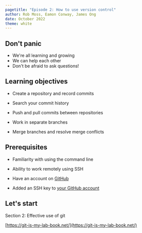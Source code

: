 ```yaml
---
pagetitle: "Episode 2: How to use version control"
author: Rob Moss, Eamon Conway, James Ong
date: October 2022
theme: white
---
```


## Don't panic

- We're all learning and growing
- We can help each other
- Don't be afraid to ask questions!

## Learning objectives

- Create a repository and record commits

- Search your commit history

- Push and pull commits between repositories

- Work in separate branches

- Merge branches and resolve merge conflicts

## Prerequisites

- Familiarity with using the command line

- Ability to work remotely using SSH

- Have an account on [GitHub](https://www.github.com/)

- Added an SSH key to [your GitHub account](https://docs.github.com/en/authentication/connecting-to-github-with-ssh/adding-a-new-ssh-key-to-your-github-account)

## Let's start

Section 2: Effective use of git

[https://git-is-my-lab-book.net/](https://git-is-my-lab-book.net/)
